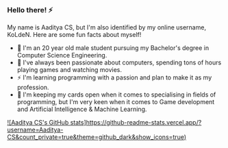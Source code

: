 ### Hello there! ⚡

My name is Aaditya CS, but I'm also identified by my online username, KoLdeN. Here are some fun facts about myself!

   - 🔭 I'm an 20 year old male student pursuing my Bachelor's degree in Computer Science Engineering.
   - 🌱 I've always been passionate about computers, spending tons of hours playing games and watching movies.
   - ⚡ I'm learning programming with a passion and plan to make it as my profession.
   - 👯 I'm keeping my cards open when it comes to specialising in fields of programming, but I'm very keen when it comes to Game development and Artificial Intelligence & Machine Learning.

[![Aaditya CS's GitHub stats]https://github-readme-stats.vercel.app/?username=Aaditya-CS&count_private=true&theme=github_dark&show_icons=true)](https://github-readme-stats-beryl-delta.vercel.app/)


<!--
**Aaditya-CS/Aaditya-CS** is a ✨ _special_ ✨ repository because its `README.md` (this file) appears on your GitHub profile.

Here are some ideas to get you started:

- 🔭 I’m currently working on ...
- 🌱 I’m currently learning ...
- 👯 I’m looking to collaborate on ...
- 🤔 I’m looking for help with ...
- 💬 Ask me about ...
- 📫 How to reach me: ...
- 😄 Pronouns: ...
- ⚡ Fun fact: ...
-->

